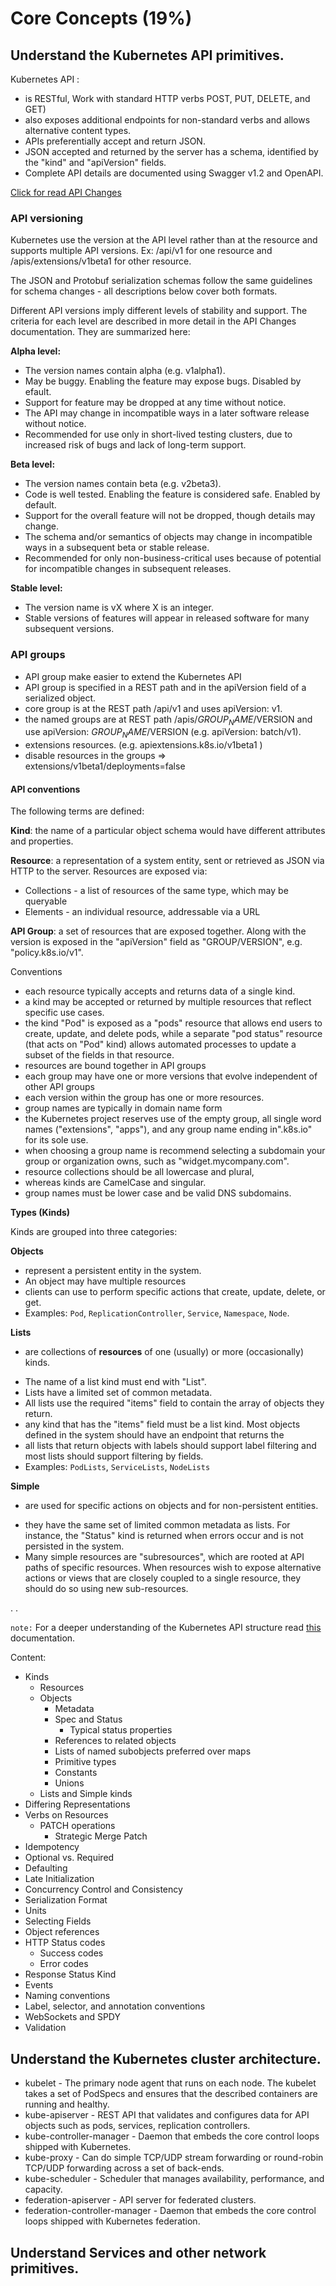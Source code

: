 # Core Concepts (19%)


## Understand the Kubernetes API primitives.

Kubernetes API :

- is RESTful, Work with standard HTTP verbs POST, PUT, DELETE, and GET)
- also exposes additional endpoints for non-standard verbs and
allows alternative content types.
- APIs preferentially accept and return JSON.
- JSON accepted and returned by the server has a schema, identified by the "kind" and "apiVersion" fields.
- Complete API details are documented using Swagger v1.2 and OpenAPI.


[Click for read API Changes](https://github.com/kubernetes/community/blob/master/contributors/devel/api_changes.md)

### API versioning

Kubernetes use the version at the API level rather than at the resource and supports multiple API versions. Ex: /api/v1 for one resource and /apis/extensions/v1beta1 for other resource.

The JSON and Protobuf serialization schemas follow the same guidelines for schema changes - all descriptions below cover both formats.

Different API versions imply different levels of stability and support. The criteria for each level are described in more detail in the API Changes documentation. They are summarized here:

**Alpha level:**
- The version names contain alpha (e.g. v1alpha1).
- May be buggy. Enabling the feature may expose bugs. Disabled by efault.
- Support for feature may be dropped at any time without notice.
- The API may change in incompatible ways in a later software release without notice.
-  Recommended for use only in short-lived testing clusters, due to increased risk of bugs and lack of long-term support.

**Beta level:**
- The version names contain beta (e.g. v2beta3).
- Code is well tested. Enabling the feature is considered safe. Enabled by default.
- Support for the overall feature will not be dropped, though details may change.
-  The schema and/or semantics of objects may change in incompatible ways in a subsequent beta or stable release.
- Recommended for only non-business-critical uses because of potential for incompatible changes in subsequent releases.

**Stable level:**
- The version name is vX where X is an integer.
- Stable versions of features will appear in released software for many subsequent versions.

### API groups

- API group make easier to extend the Kubernetes API
- API group is specified in a REST path and in the apiVersion field of a serialized object.
- core group is at the REST path /api/v1 and uses apiVersion: v1.
- the named groups are at REST path /apis/$GROUP_NAME/$VERSION and use apiVersion: $GROUP_NAME/$VERSION (e.g. apiVersion: batch/v1).
- extensions resources. (e.g. apiextensions.k8s.io/v1beta1  )  
- disable resources in the groups => extensions/v1beta1/deployments=false


#### API conventions

The following terms are defined:

 **Kind**:  the name of a particular object schema would have different attributes and properties.

**Resource**:  a representation of a system entity, sent or retrieved as JSON
via HTTP to the server. Resources are exposed via:
  * Collections - a list of resources of the same type, which may be queryable
  * Elements - an individual resource, addressable via a URL

**API Group**:  a set of resources that are exposed together. Along
with the version is exposed in the "apiVersion" field as "GROUP/VERSION", e.g.
"policy.k8s.io/v1".

Conventions

- each resource typically accepts and returns data of a single kind.
- a kind may be accepted or returned by multiple resources that reflect specific use cases.
- the kind "Pod" is exposed as a "pods" resource that allows end users to create, update, and delete pods, while a separate "pod status" resource (that acts on "Pod" kind) allows automated processes to update a subset of the fields in that resource.
- resources are bound together in API groups
- each group may have one or more versions that evolve independent of other API groups
- each version within the group has one or more resources.
- group names are typically in domain name form
- the Kubernetes project reserves use of the empty group, all single word names ("extensions", "apps"), and any group name ending in".k8s.io" for its sole use.
- when choosing a group name is recommend selecting a subdomain your group or organization owns, such as "widget.mycompany.com".
- resource collections should be all lowercase and plural,
- whereas kinds are CamelCase and singular.
- group names must be lower case and be valid DNS subdomains.



**Types (Kinds)**

Kinds are grouped into three categories:

**Objects**
* represent a persistent entity in the system.
* An object may have multiple resources
* clients can use to perform specific actions that create, update, delete, or get.
* Examples: `Pod`, `ReplicationController`, `Service`, `Namespace`, `Node`.

**Lists**

* are collections of **resources** of one (usually) or more
(occasionally) kinds.
- The name of a list kind must end with "List".
- Lists have a limited set of common metadata.
- All lists use the required "items" field to contain the array
of objects they return.
- any kind that has the "items" field must be a list kind.
   Most objects defined in the system should have an endpoint that returns the
- all lists that return objects with labels should support label filtering and most lists should support filtering by fields.
- Examples: `PodLists`, `ServiceLists`, `NodeLists`


**Simple**
* are used for specific actions on objects and for non-persistent entities.
- they have the same set of limited common metadata as lists.
  For instance, the "Status" kind is returned when errors occur and is not
persisted in the system.
- Many simple resources are "subresources", which are rooted at API paths of specific resources. When resources wish to expose alternative actions or views
that are closely coupled to a single resource, they should do so using new
sub-resources.

.
.

`note:` For a deeper understanding of the Kubernetes API structure read [this](https://github.com/kubernetes/community/blob/master/contributors/devel/api-conventions.md#defaulting) documentation.

Content:

  - Kinds
    - Resources
    - Objects
      - Metadata
      - Spec and Status
        - Typical status properties
      - References to related objects
      - Lists of named subobjects preferred over maps
      - Primitive types
      - Constants
      - Unions
    - Lists and Simple kinds
  - Differing Representations
  - Verbs on Resources
    - PATCH operations
      - Strategic Merge Patch
  - Idempotency
  - Optional vs. Required
  - Defaulting
  - Late Initialization
  - Concurrency Control and Consistency
  - Serialization Format
  - Units
  - Selecting Fields
  - Object references
  - HTTP Status codes
      - Success codes
      - Error codes
  - Response Status Kind
  - Events
  - Naming conventions
  - Label, selector, and annotation conventions
  - WebSockets and SPDY
  - Validation

## Understand the Kubernetes cluster architecture.

- kubelet - The primary node agent that runs on each node. The kubelet takes a set of PodSpecs and ensures that the described containers are running and healthy.
- kube-apiserver - REST API that validates and configures data for API objects such as pods, services, replication controllers.
- kube-controller-manager - Daemon that embeds the core control loops shipped with Kubernetes.
- kube-proxy - Can do simple TCP/UDP stream forwarding or round-robin TCP/UDP forwarding across a set of back-ends.
- kube-scheduler - Scheduler that manages availability, performance, and capacity.
- federation-apiserver - API server for federated clusters.
- federation-controller-manager - Daemon that embeds the core control loops shipped with Kubernetes federation.


## Understand Services and other network primitives.
